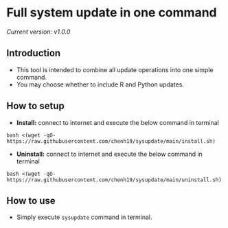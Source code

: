 # Full system update in one command
*Current version: v1.0.0*

## Introduction
- This tool is intended to combine all update operations into one simple command.
- You may choose whether to include R and Python updates.

## How to setup
- **Install:** connect to internet and execute the below command in terminal
```
bash <(wget -qO- https://raw.githubusercontent.com/chenh19/sysupdate/main/install.sh)
```

- **Uninstall:** connect to internet and execute the below command in terminal  
```
bash <(wget -qO- https://raw.githubusercontent.com/chenh19/sysupdate/main/uninstall.sh)
```

## How to use
- Simply execute ```sysupdate``` command in terminal.
